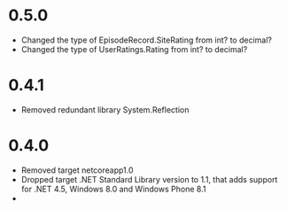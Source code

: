 # 0.5.0
* Changed the type of EpisodeRecord.SiteRating from int? to decimal?
* Changed the type of UserRatings.Rating from int? to decimal?

# 0.4.1
* Removed redundant library System.Reflection

# 0.4.0
* Removed target netcoreapp1.0
* Dropped target .NET Standard Library version to 1.1, that adds support for .NET 4.5, Windows 8.0 and Windows Phone 8.1
* 